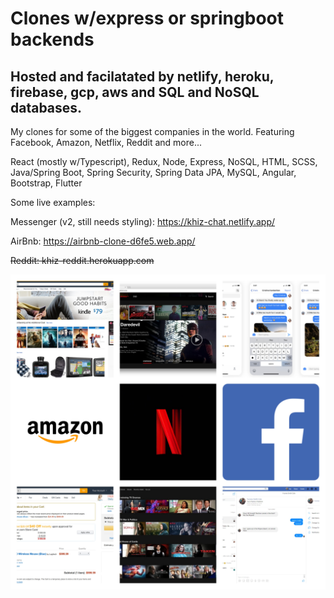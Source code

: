 # Clones w/express or springboot backends
## Hosted and facilatated by netlify, heroku, firebase, gcp, aws and SQL and NoSQL databases.

My clones for some of the biggest companies in the world.  Featuring Facebook, Amazon, Netflix, Reddit and more...

React (mostly w/Typescript), Redux, Node, Express, NoSQL, HTML, SCSS, Java/Spring
Boot, Spring Security, Spring Data JPA, MySQL, Angular, Bootstrap, Flutter

Some live examples:

Messenger (v2, still needs styling): https://khiz-chat.netlify.app/

AirBnb: https://airbnb-clone-d6fe5.web.app/

~~Reddit: khiz-reddit.herokuapp.com~~

![Collage](/faang-clones-collage.jpg)
